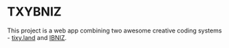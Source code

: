 # TXYBNIZ

This project is a web app combining two awesome creative coding systems - [tixy.land](https://tixy.land/) and [IBNIZ](http://viznut.fi/ibniz/).
